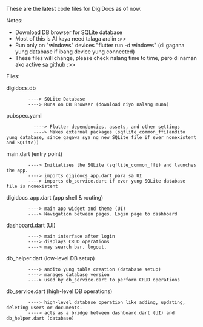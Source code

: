 These are the latest code files for DigiDocs as of now.

Notes:
- Download DB browser for SQLite database
- Most of this is AI kaya need talaga aralin :>>
- Run only on "windows" devices "flutter run -d windows" (di gagana yung database if ibang device yung connected)
- These files will change, please check nalang time to time, pero di naman ako active sa github :>>

Files:

digidocs.db 

            ----> SQLite Database
            ----> Runs on DB Browser (download niyo nalang muna)

pubspec.yaml 

              ----> Flutter dependencies, assets, and other settings
              ----> Makes external packages (sqflite_common_ffi(andito yung database, since gagawa sya ng new SQLite file if ever nonexistent and SQLite))

main.dart (entry point) 

            ----> Initializes the SQLite (sqflite_common_ffi) and launches the app. 
            ----> imports digidocs_app.dart para sa UI
            ----> imports db_service.dart if ever yung SQLite database file is nonexistent

digidocs_app.dart (app shell & routing) 

            ----> main app widget and theme (UI)
            ----> Navigation between pages. Login page to dashboard

dashboard.dart (UI) 

            ----> main interface after login
            ----> displays CRUD operations
            ----> may search bar, logout,

db_helper.dart (low-level DB setup) 

            ----> andito yung table creation (database setup)
            ----> manages database version
            ----> used by db_service.dart to perform CRUD operations

db_service.dart (high-level DB operations) 

            ----> high-level database operation like adding, updating, deleting users or documents. 
            ----> acts as a bridge between dashboard.dart (UI) and db_helper.dart (database)
            
